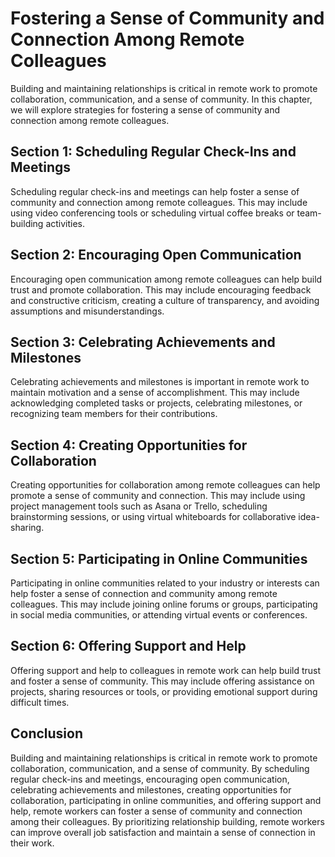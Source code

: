 Fostering a Sense of Community and Connection Among Remote Colleagues
=======================================================================================================================================

Building and maintaining relationships is critical in remote work to promote collaboration, communication, and a sense of community. In this chapter, we will explore strategies for fostering a sense of community and connection among remote colleagues.

Section 1: Scheduling Regular Check-Ins and Meetings
----------------------------------------------------

Scheduling regular check-ins and meetings can help foster a sense of community and connection among remote colleagues. This may include using video conferencing tools or scheduling virtual coffee breaks or team-building activities.

Section 2: Encouraging Open Communication
-----------------------------------------

Encouraging open communication among remote colleagues can help build trust and promote collaboration. This may include encouraging feedback and constructive criticism, creating a culture of transparency, and avoiding assumptions and misunderstandings.

Section 3: Celebrating Achievements and Milestones
--------------------------------------------------

Celebrating achievements and milestones is important in remote work to maintain motivation and a sense of accomplishment. This may include acknowledging completed tasks or projects, celebrating milestones, or recognizing team members for their contributions.

Section 4: Creating Opportunities for Collaboration
---------------------------------------------------

Creating opportunities for collaboration among remote colleagues can help promote a sense of community and connection. This may include using project management tools such as Asana or Trello, scheduling brainstorming sessions, or using virtual whiteboards for collaborative idea-sharing.

Section 5: Participating in Online Communities
----------------------------------------------

Participating in online communities related to your industry or interests can help foster a sense of connection and community among remote colleagues. This may include joining online forums or groups, participating in social media communities, or attending virtual events or conferences.

Section 6: Offering Support and Help
------------------------------------

Offering support and help to colleagues in remote work can help build trust and foster a sense of community. This may include offering assistance on projects, sharing resources or tools, or providing emotional support during difficult times.

Conclusion
----------

Building and maintaining relationships is critical in remote work to promote collaboration, communication, and a sense of community. By scheduling regular check-ins and meetings, encouraging open communication, celebrating achievements and milestones, creating opportunities for collaboration, participating in online communities, and offering support and help, remote workers can foster a sense of community and connection among their colleagues. By prioritizing relationship building, remote workers can improve overall job satisfaction and maintain a sense of connection in their work.
